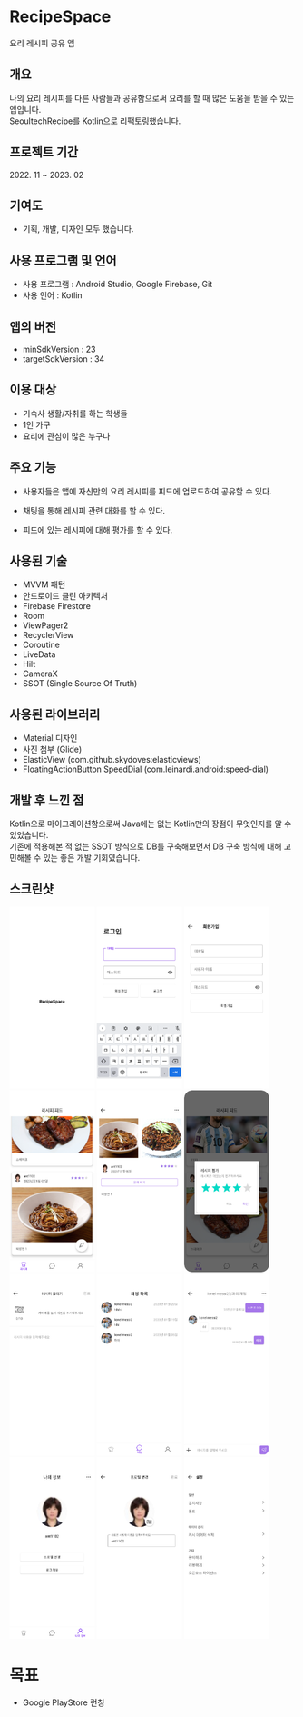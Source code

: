 # RecipeSpace
요리 레시피 공유 앱

## 개요
나의 요리 레시피를 다른 사람들과 공유함으로써 요리를 할 때 많은 도움을 받을 수 있는 앱입니다.<br>
SeoultechRecipe를 Kotlin으로 리팩토링했습니다.
    

## 프로젝트 기간
2022\. 11 ~ 2023. 02


## 기여도
- 기획, 개발, 디자인 모두 했습니다.


## 사용 프로그램 및 언어
- 사용 프로그램 : Android Studio, Google Firebase, Git
- 사용 언어 : Kotlin


## 앱의 버전
- minSdkVersion : 23
- targetSdkVersion : 34


## 이용 대상
- 기숙사 생활/자취를 하는 학생들
- 1인 가구
- 요리에 관심이 많은 누구나


## 주요 기능
- 사용자들은 앱에 자신만의 요리 레시피를 피드에 업로드하여 공유할 수 있다.

- 채팅을 통해 레시피 관련 대화를 할 수 있다.

- 피드에 있는 레시피에 대해 평가를 할 수 있다.


## 사용된 기술
- MVVM 패턴
- 안드로이드 클린 아키텍처
- Firebase Firestore
- Room
- ViewPager2
- RecyclerView
- Coroutine
- LiveData
- Hilt
- CameraX
- SSOT (Single Source Of Truth)


## 사용된 라이브러리
- Material 디자인
- 사진 첨부 (Glide)
- ElasticView (com.github.skydoves:elasticviews)
- FloatingActionButton SpeedDial (com.leinardi.android:speed-dial)


## 개발 후 느낀 점
Kotlin으로 마이그레이션함으로써 Java에는 없는 Kotlin만의 장점이 무엇인지를 알 수 있었습니다. <br>
기존에 적용해본 적 없는 SSOT 방식으로 DB를 구축해보면서 DB 구축 방식에 대해 고민해볼 수 있는 좋은 개발 기회였습니다. <br>

## 스크린샷
<img src="/images/splash.png" width="150px" height="320px" title="Splash" alt="Splash"></img>
<img src="/images/login.png" width="150px" height="320px" title="Login" alt="Login"></img>
<img src="/images/sign_up.png" width="150px" height="320px" title="SignUp" alt="SignUp"></img>
<img src="/images/recipe_feed.png" width="150px" height="320px" title="RecipeFeed" alt="RecipeFeed"></img>
<img src="/images/recipe_detail.png" width="150px" height="320px" title="RecipeDetail" alt="RecipeDetail"></img>
<img src="/images/recipe_rating.png" width="150px" height="320px" title="Rating" alt="Rating"></img>
<img src="/images/post_recipe.png" width="150px" height="320px" title="Upload" alt="Upload"></img>
<img src="/images/chat_list.png" width="150px" height="320px" title="ChatList" alt="ChatList"></img>
<img src="/images/chat_room.png" width="150px" height="320px" title="ChattingRoom" alt="ChattingRoom"></img>
<img src="/images/account_profile.png" width="150px" height="320px" title="Profile" alt="Profile"></img>
<img src="/images/edit_profile.png" width="150px" height="320px" title="ProfileEdit" alt="ProfileEdit"></img>
<img src="/images/setting.png" width="150px" height="320px" title="Setting" alt="Setting"></img>


# 목표
- Google PlayStore 런칭
